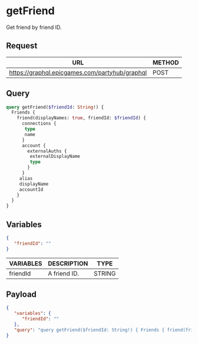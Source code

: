 # getFriend

Get friend by friend ID.

## Request
| URL | METHOD |
| - | - |
| https://graphql.epicgames.com/partyhub/graphql | POST |

## Query
```graphql
query getFriend($friendId: String!) {
  Friends {
    friend(displayNames: true, friendId: $friendId) {
      connections {
       type
       name
      }
      account {
        externalAuths {
         externalDisplayName
         type
        }
      }
     alias
     displayName
     accountId
    }
  }
}
```

## Variables
```json
{
   "friendId": ""
}
```
| VARIABLES | DESCRIPTION | TYPE |
| - | - | - |
| friendId | A friend ID. | STRING |

## Payload
```json
{
   "variables": {
      "friendId": ""
   },
   "query": "query getFriend($friendId: String!) { Friends { friend(friendId: $friendId, displayNames: true) { accountId displayName alias account { externalAuths { type externalDisplayName } } connections { name type } } } }"
}
```